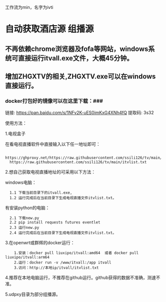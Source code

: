 工作流为min，名字为ivti
# 自动获取酒店源  组播源 #
## 不再依赖chrome浏览器及fofa等网站，windows系统可直接运行itvall.exe文件，大概45分钟。 ##
## 增加ZHGXTV的相关,ZHGXTV.exe可以在windows直接运行。 ##
### docker打包好的镜像可以在这里下载：### 
链接: https://pan.baidu.com/s/1NFv2K-uES0imKxG4XNh4fQ 提取码: 3s32

使用方法：

1.电视盒子

  在看电视直播软件中直接输入以下任一地址即可：
  
      https://ghproxy.net/https://raw.githubusercontent.com/ssili126/tv/main/itvlist.txt
      https://raw.githubusercontent.com/ssili126/tv/main/itvlist.txt
  
2.想自己获取电视直播地址的可采用以下方法：

  windows电脑：
  
      1.1 下载当前目录下的itvall.exe,
      1.2 运行完成后在当前目录下生成电视直播文件itvlist.txt。
  
  有安装python的电脑：
  
      2.1 下载new.py
      2.2 pip install requests futures eventlet
      2.3 运行new.py
      2.4 运行完成后在当前目录下生成电视直播文件itvlist.txt。

3.在openwrt或群辉的docker运行：

        1.安装：docker pull liuxipo/itvall:amd64  或者 docker pull liuxipo/itvall:arm64
        2.运行：docker run -v /www/itvall:/app itvall
        3.访问：http://本地ip/itvall/itvlist.txt
  
4.推荐在本地电脑运行，不推荐在github运行。github获得的数据不准确，测速不准。

5.udpxy目录为部分组播源。

